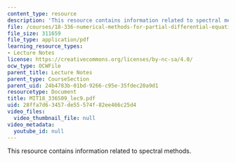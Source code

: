 ```yaml
---
content_type: resource
description: 'This resource contains information related to spectral methods. '
file: /courses/18-336-numerical-methods-for-partial-differential-equations-spring-2009/28ffa7d63457de55574f82ee466c25d4_MIT18_336S09_lec9.pdf
file_size: 311659
file_type: application/pdf
learning_resource_types:
- Lecture Notes
license: https://creativecommons.org/licenses/by-nc-sa/4.0/
ocw_type: OCWFile
parent_title: Lecture Notes
parent_type: CourseSection
parent_uid: 24b4783b-01bd-9266-c95e-35fdec20a9d1
resourcetype: Document
title: MIT18_336S09_lec9.pdf
uid: 28ffa7d6-3457-de55-574f-82ee466c25d4
video_files:
  video_thumbnail_file: null
video_metadata:
  youtube_id: null
---
```

This resource contains information related to spectral methods. 